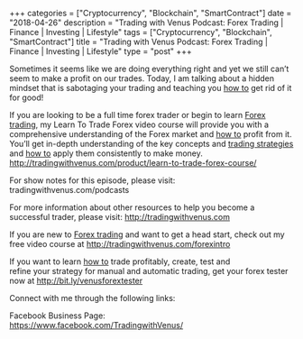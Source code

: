 +++
categories = ["Cryptocurrency", "Blockchain", "SmartContract"]
date = "2018-04-26"
description = "Trading with Venus Podcast: Forex Trading | Finance | Investing | Lifestyle"
tags = ["Cryptocurrency", "Blockchain", "SmartContract"]
title = "Trading with Venus Podcast: Forex Trading | Finance | Investing | Lifestyle"
type = "post"
+++

Sometimes it seems like we are doing everything right and yet we still
can’t seem to make a profit on our trades. Today, I am talking about a
hidden mindset that is sabotaging your trading and teaching you [how to](https://www.playgroundfx.com/blog/forex-trading-how-to/)
get rid of it for good!

If you are looking to be a full time forex trader or begin to learn
[Forex trading](https://www.fintechee.com/forex-trading-strategies/), my Learn To Trade Forex video course will provide you
with a comprehensive understanding of the Forex market and [how to](https://www.playgroundfx.com/blog/forex-trading-how-to/) profit
from it. You’ll get in-depth understanding of the key concepts and
[trading strategies](https://www.fintechee.com/forex-trading-strategies/) and [how to](https://www.playgroundfx.com/blog/forex-trading-how-to/) apply them consistently to make money.
http://tradingwithvenus.com/product/learn-to-trade-forex-course/

For show notes for this episode, please visit:
tradingwithvenus.com/podcasts

For more information about other resources to help you become a
successful trader, please visit: http://tradingwithvenus.com

If you are new to [Forex trading](https://www.fintechee.com/forex-trading-strategies/) and want to get a head start, check out
my free video course at http://tradingwithvenus.com/forexintro

If you want to learn [how to](https://www.playgroundfx.com/blog/forex-trading-how-to/) trade profitably, create, test and  
refine your strategy for manual and automatic trading, get your forex
tester now at http://bit.ly/venusforextester

Connect with me through the following links:

Facebook Business Page:  
https://www.facebook.com/TradingwithVenus/